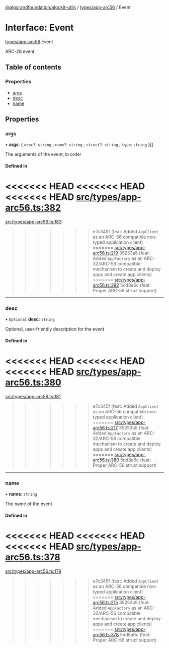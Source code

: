 [@algorandfoundation/algokit-utils](../README.md) / [types/app-arc56](../modules/types_app_arc56.md) / Event

# Interface: Event

[types/app-arc56](../modules/types_app_arc56.md).Event

ARC-28 event

## Table of contents

### Properties

- [args](types_app_arc56.Event.md#args)
- [desc](types_app_arc56.Event.md#desc)
- [name](types_app_arc56.Event.md#name)

## Properties

### args

• **args**: \{ `desc?`: `string` ; `name?`: `string` ; `struct?`: `string` ; `type`: `string`  }[]

The arguments of the event, in order

#### Defined in

<<<<<<< HEAD
<<<<<<< HEAD
<<<<<<< HEAD
[src/types/app-arc56.ts:382](https://github.com/algorandfoundation/algokit-utils-ts/blob/main/src/types/app-arc56.ts#L382)
=======
[src/types/app-arc56.ts:183](https://github.com/algorandfoundation/algokit-utils-ts/blob/main/src/types/app-arc56.ts#L183)
>>>>>>> e7c345f (feat: Added `AppClient` as an ARC-56 compatible non-typed application client)
=======
[src/types/app-arc56.ts:219](https://github.com/algorandfoundation/algokit-utils-ts/blob/main/src/types/app-arc56.ts#L219)
>>>>>>> 35253a5 (feat: Added `AppFactory` as an ARC-32/ARC-56 compatible mechanism to create and deploy apps and create app clients)
=======
[src/types/app-arc56.ts:382](https://github.com/algorandfoundation/algokit-utils-ts/blob/main/src/types/app-arc56.ts#L382)
>>>>>>> 5dd8a6c (feat: Proper ARC-56 struct support)

___

### desc

• `Optional` **desc**: `string`

Optional, user-friendly description for the event

#### Defined in

<<<<<<< HEAD
<<<<<<< HEAD
<<<<<<< HEAD
[src/types/app-arc56.ts:380](https://github.com/algorandfoundation/algokit-utils-ts/blob/main/src/types/app-arc56.ts#L380)
=======
[src/types/app-arc56.ts:181](https://github.com/algorandfoundation/algokit-utils-ts/blob/main/src/types/app-arc56.ts#L181)
>>>>>>> e7c345f (feat: Added `AppClient` as an ARC-56 compatible non-typed application client)
=======
[src/types/app-arc56.ts:217](https://github.com/algorandfoundation/algokit-utils-ts/blob/main/src/types/app-arc56.ts#L217)
>>>>>>> 35253a5 (feat: Added `AppFactory` as an ARC-32/ARC-56 compatible mechanism to create and deploy apps and create app clients)
=======
[src/types/app-arc56.ts:380](https://github.com/algorandfoundation/algokit-utils-ts/blob/main/src/types/app-arc56.ts#L380)
>>>>>>> 5dd8a6c (feat: Proper ARC-56 struct support)

___

### name

• **name**: `string`

The name of the event

#### Defined in

<<<<<<< HEAD
<<<<<<< HEAD
<<<<<<< HEAD
[src/types/app-arc56.ts:378](https://github.com/algorandfoundation/algokit-utils-ts/blob/main/src/types/app-arc56.ts#L378)
=======
[src/types/app-arc56.ts:179](https://github.com/algorandfoundation/algokit-utils-ts/blob/main/src/types/app-arc56.ts#L179)
>>>>>>> e7c345f (feat: Added `AppClient` as an ARC-56 compatible non-typed application client)
=======
[src/types/app-arc56.ts:215](https://github.com/algorandfoundation/algokit-utils-ts/blob/main/src/types/app-arc56.ts#L215)
>>>>>>> 35253a5 (feat: Added `AppFactory` as an ARC-32/ARC-56 compatible mechanism to create and deploy apps and create app clients)
=======
[src/types/app-arc56.ts:378](https://github.com/algorandfoundation/algokit-utils-ts/blob/main/src/types/app-arc56.ts#L378)
>>>>>>> 5dd8a6c (feat: Proper ARC-56 struct support)
